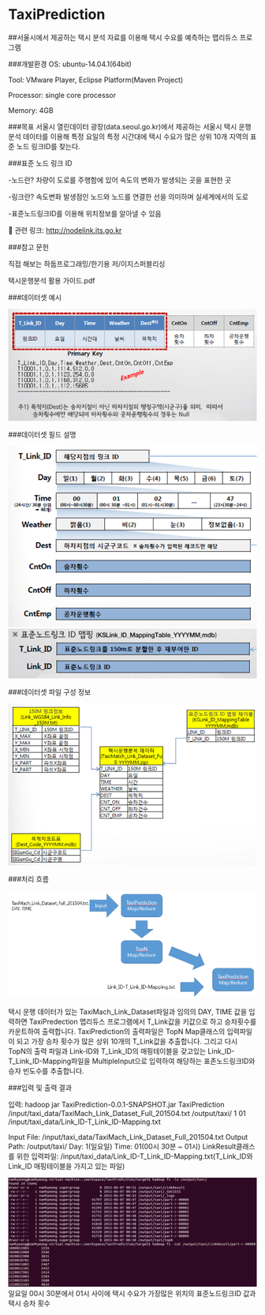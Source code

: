 # TaxiPrediction
##서울시에서 제공하는 택시 분석 자료를 이용해 택시 수요를 예측하는 맵리듀스 프로그램

###개발환경
OS: ubuntu-14.04.1(64bit)

Tool: VMware Player, Eclipse Platform(Maven Project)

Processor: single core processor

Memory: 4GB


###목표
서울시 열린데이터 광장(data.seoul.go.kr)에서 제공하는 서울시 택시 운행 분석 데이터를 이용해 특정 요일의 특정 시간대에 택시 수요가 많은 상위 10개 지역의 표준 노드 링크ID를 찾는다.



###표준 노드 링크 ID

-노드란? 차량이 도로를 주행함에 있어 속도의 변화가 발생되는 곳을 표현한 곳

-링크란? 속도변화 발생점인 노드와 노드를 연결한 선을 의미하며 실세계에서의 도로

-표준노드링크ID를 이용해 위치정보를 알아낼 수 있음
	
	관련 링크: http://nodelink.its.go.kr





###참고 문헌

직접 해보는 하둡프로그래밍/한기용 저/이지스퍼블리싱

택시운행분석 활용 가이드.pdf





###데이터셋 예시

![alt text](screenshots/1.png)





###데이터셋 필드 설명

![alt text](screenshots/2.png)
![alt text](screenshots/3.png)





###데이터셋 파일 구성 정보

![alt text](screenshots/4.png)





###처리 흐름

![alt text](screenshots/5.png)

택시 운행 데이터가 있는 TaxiMach_Link_Dataset파일과 임의의 DAY, TIME 값을 입력하면 TaxiPredection 맵리듀스 프로그램에서 T_Link값을 키값으로 하고 승차횟수를 카운트하여 출력합니다. TaxiPrediction의 출력파일은 TopN Map클래스의 입력파일이 되고 가장 승차 횟수가 많은 상위 10개의 T_Link값을 추출합니다. 그리고 다시 TopN의 출력 파일과 Link-ID와 T_Link_ID의 매핑테이블을 갖고있는 Link_ID-T_Link_ID-Mapping파일을 MultipleInput으로 입력하여 해당하는 표존노드링크ID와 승자 빈도수를 추출합니다.





###입력 및 출력 결과

입력: hadoop jar TaxiPrediction-0.0.1-SNAPSHOT.jar TaxiPrediction /input/taxi_data/TaxiMach_Link_Dataset_Full_201504.txt /output/taxi/ 1 01 /input/taxi_data/Link_ID-T_Link_ID-Mapping.txt

Input File: /input/taxi_data/TaxiMach_Link_Dataset_Full_201504.txt
Output Path: /output/taxi/
Day: 1(일요일)
Time: 01(00시 30분 ~ 01시)
LinkResult클래스를 위한 입력파일: /input/taxi_data/Link_ID-T_Link_ID-Mapping.txt(T_Link_ID와 Link_ID 매핑테이블을 가지고 있는 파일)

![alt text](screenshots/6.png)
일요일 00시 30분에서 01시 사이에 택시 수요가 가장많은 위치의 표준노드링크ID 값과 택시 승차 횟수
